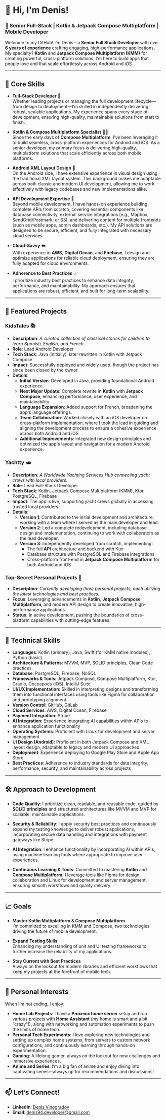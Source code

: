 # 👋 Hi, I'm Denis!

### 🚀 Senior Full-Stack | Kotlin & Jetpack Compose Multiplatform | Mobile Developer 

Welcome to my GitHub! I’m Denis—a **Senior Full Stack Developer** with over **6 years of experience** crafting engaging, high-performance applications. My specialty? **Kotlin** and **Jetpack Compose Multiplatform (KMM)** for creating powerful, cross-platform solutions. I’m here to build apps that people love and that scale effortlessly across Android and iOS.

---

## 🌟 Core Skills

- **Full-Stack Developer** 🚀  
  Whether leading projects or managing the full development lifecycle—from design to deployment—I’m skilled in independently delivering robust, scalable applications. My experience spans every stage of development, ensuring high-quality, maintainable solutions from start to finish.

- **Kotlin & Compose Multiplatform Specialist** 👨‍🚀  
  Since the early days of **Compose Multiplatform**, I’ve been leveraging it to build seamless, cross-platform experiences for Android and iOS. As a senior developer, my primary focus is delivering high-quality, multiplatform solutions that scale efficiently across both mobile platforms.

- **Android XML Layout Design** 🎨  
  On the Android side, I have extensive experience in visual design using the traditional XML layout system. This background makes me adaptable across both classic and modern UI development, allowing me to work effectively with legacy codebases and new implementations alike.

- **API Development Expertise** 🔗  
  Beyond mobile development, I have hands-on experience building complete APIs from scratch, covering essential components like database connectivity, external service integrations (e.g., Mapbox, SendGrid/Postmark, or S3), and delivering content for multiple frontends (such as mobile apps, admin dashboards, etc.). My API solutions are designed to be secure, efficient, and fully integrated with necessary cloud services.

- **Cloud-Savvy** ☁️  
  With experience in **AWS**, **Digital Ocean**, and **Firebase**, I design and optimize applications for reliable cloud deployment, ensuring they are fully adapted for cloud environments.

- **Adherence to Best Practices** 📈  
  I prioritize industry best practices to enhance data integrity, performance, and maintainability. My approach ensures that applications are robust, efficient, and built for long-term scalability.

---

## 💼 Featured Projects

### KidsTales 📚
- **Description**: *A curated collection of classical stories for children to learn Spanish, English, and French.*
- **Role**: Lead Android Developer
- **Tech Stack**: Java (initially), later rewritten in Kotlin with Jetpack Compose
- **Impact**: Successfully deployed and widely used, though the project has since been closed by the owner.
- **Details**:
  - **Initial Version**: Developed in Java, providing foundational Android experience.
  - **Next Major Update**: Complete rewrite in **Kotlin** with **Jetpack Compose**, enhancing performance, user experience, and maintainability.
  - **Language Expansion**: Added support for French, broadening the app's language offerings.
  - **Team Collaboration**: Worked closely with an iOS developer on cross-platform implementation, where I took the lead in guiding and aligning the development process to ensure a cohesive experience across both Android and iOS.
  - **Additional Improvements**: Integrated new design principles and optimized the app's layout and navigation for a modern Android experience.

### Yachtty 🛥️
- **Description**: *A Worldwide Yachting Services Hub connecting yacht crews with local providers.*
- **Role**: Lead Full-Stack Developer
- **Tech Stack**: Kotlin, Jetpack Compose Multiplatform (KMM), Ktor, PostgreSQL, Firebase
- **Impact**: The app is live, supporting yacht crews globally in accessing trusted local providers.
- **Details**:
  - **Version 1**: Contributed to the initial development and architecture, working with a team where I served as the main developer and lead.
  - **Version 2**: Led a complete redevelopment, including database design and implementation, continuing to work with collaborators as the lead developer.
  - **Version 3**: Independently developed from scratch, implementing:
    - The full **API** architecture and backend with Ktor
    - Database structure with PostgreSQL and Firebase integrations
    - Cross-platform front-end in **Jetpack Compose Multiplatform** for both Android and iOS

### Top-Secret Personal Projects 🚀
- **Description**: *Currently developing three personal projects, each utilizing the latest technologies and best practices.*
- **Focus**: Leveraging advancements in **Kotlin**, **Jetpack Compose Multiplatform**, and modern API design to create innovative, high-performance applications.
- **Status**: In active development, pushing the boundaries of cross-platform capabilities with cutting-edge features.

---

## 🔧 Technical Skills

- **Languages**: Kotlin (primary), Java, Swift (for KMM native modules), Python (basic)
- **Architecture & Patterns**: MVVM, MVP, SOLID principles, Clean Code practices
- **Database**: PostgreSQL, Firebase, NoSQL
- **Frameworks & Tools**: Jetpack Compose, Compose Multiplatform, Ktor, Gradle, Cocoapods (iOS), IntelliJ Suite
- **UI/UX Implementation**: Skilled in interpreting designs and transforming them into functional interfaces using tools like Figma for collaboration and prototyping alignment.
- **Version Control**: GitHub, GitLab
- **Cloud Services**: AWS, Digital Ocean, Firebase
- **Payment Integration**: Stripe
- **AI Integration**: Experience integrating AI capabilities within APIs to enhance application functionality
- **Operating Systems**: Proficient with Linux for development and server management
- **UI Design (Android)**: Proficient in both Jetpack Compose and XML layout design, adaptable to legacy and modern UI approaches
- **Deployment**: Experience deploying to Google Play Store and Apple App Store
- **Best Practices**: Adherence to industry standards for data integrity, performance, security, and maintainability across projects

---

## 🛠 Approach to Development

- **Code Quality**: I prioritize clean, readable, and reusable code, guided by **SOLID principles** and structured architectures like MVVM and MVP for scalable, maintainable applications.

- **Security & Reliability**: I apply security best practices and continuously expand my testing knowledge to deliver robust applications, incorporating secure data handling and integrations with payment gateways like Stripe.

- **AI Integration**: I enhance functionality by incorporating AI within APIs, using machine learning tools where appropriate to improve user experiences.

- **Continuous Learning & Tools**: Committed to mastering **Kotlin** and **Compose Multiplatform**, I leverage tools like Figma for design collaboration and Linux for development and server management, ensuring smooth workflows and quality delivery.

---

## 📈 Goals

- **Master Kotlin Multiplatform & Compose Multiplatform**  
  I’m committed to excelling in KMM and Compose, two technologies driving the future of mobile development.
  
- **Expand Testing Skills**  
  Enhancing my understanding of unit and UI testing frameworks to further increase the reliability of my applications.
  
- **Stay Current with Best Practices**  
  Always on the lookout for modern libraries and efficient workflows that keep my projects at the forefront of mobile tech.

---

## 🌱 Personal Interests

When I’m not coding, I enjoy:
- **Home Lab Projects**: I have a **Proxmox home server** setup and run various projects with **Home Assistant** (my home is smart and a bit "crazy"!), along with networking and automation experiments to push the limits of home tech.
- **Personal Tech Experiments**: I love exploring new technologies and setting up complex home systems, from servers to custom network configurations, and continuously learning through hands-on experimentation.
- **Gaming**: A lifelong gamer, always on the lookout for new challenges and immersive experiences.
- **Anime and Series**: I’m a big fan of anime and enjoy diving into captivating series—always up for recommendations and discussions!

---

## 📫 Let’s Connect!

- **LinkedIn**: [Denis Vinogradov](https://www.linkedin.com/in/denis-vinogradov-0ba928170/)
- **Email**: [denis94.developer@gmail.com](mailto:denis94.developer@gmail.com)
